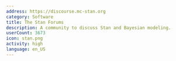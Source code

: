 ```yaml
---
address: https://discourse.mc-stan.org
category: Software
title: The Stan Forums
description: A community to discuss Stan and Bayesian modeling.
userCount: 3673
icon: stan.png
activity: high
language: en_US
---
```

